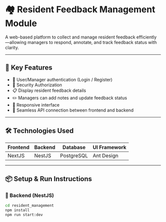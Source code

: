# 🏘️ Resident Feedback Management Module

A web-based platform to collect and manage resident feedback efficiently—allowing managers to respond, annotate, and track feedback status with clarity.

---

## 🚀 Key Features

- 🔐 User/Manager authentication (Login / Register)
- 🔐 Security Authorization
- 📋 Display resident feedback details
- ✏️ Managers can add notes and update feedback status
- 💬 Responsive interface
- 🔗 Seamless API connection between frontend and backend

---

## 🛠️ Technologies Used

| Frontend | Backend | Database   | UI Framework |
| -------- | ------- | ---------- | ------------ |
| NextJS   | NestJS  | PostgreSQL | Ant Design   |

---

## 📦 Setup & Run Instructions

### 🔧 Backend (NestJS)

```bash
cd resident_management
npm install
npm run start:dev
```

